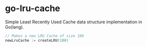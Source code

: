 # go-lru-cache

Simple Least Recently Used Cache data structure implementation in Go(lang).

```go
// Makes a new LRU Cache of size 100
newLruCache := createLRU(100)
```
